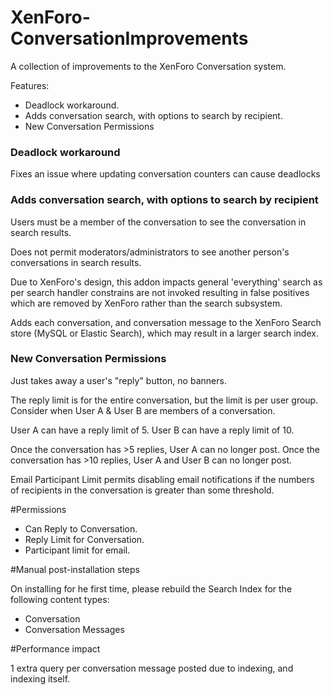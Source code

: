 XenForo-ConversationImprovements
======================

A collection of improvements to the XenForo Conversation system.

Features:
- Deadlock workaround.
- Adds conversation search, with options to search by recipient.
- New Conversation Permissions

### Deadlock workaround
Fixes an issue where updating conversation counters can cause deadlocks

### Adds conversation search, with options to search by recipient

Users must be a member of the conversation to see the conversation in search results.

Does not permit moderators/administrators to see another person's conversations in search results.

Due to XenForo's design, this addon impacts general 'everything' search as per search handler constrains are not invoked resulting in false positives which are removed by XenForo rather than the search subsystem.

Adds each conversation, and conversation message to the XenForo Search store (MySQL or Elastic Search), which may result in a larger search index.

### New Conversation Permissions

Just takes away a user's "reply" button, no banners.

The reply limit is for the entire conversation, but the limit is per user group. Consider when User A & User B are members of a conversation.

User A can have a reply limit of 5.
User B can have a reply limit of 10.

Once the conversation has >5 replies, User A can no longer post.
Once the conversation has >10 replies, User A and User B can no longer post.

Email Participant Limit permits disabling email notifications if the numbers of recipients in the conversation is greater than some threshold.

#Permissions

- Can Reply to Conversation.
- Reply Limit for Conversation.
- Participant limit for email.

#Manual post-installation steps

On installing for he first time, please rebuild the Search Index for the following content types:
- Conversation
- Conversation Messages

#Performance impact

1 extra query per conversation message posted due to indexing, and indexing itself.
